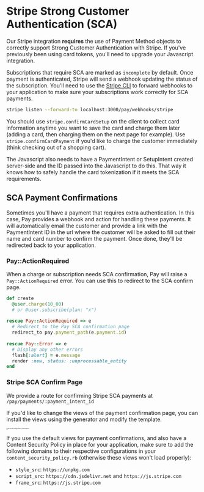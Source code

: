 # Stripe Strong Customer Authentication (SCA)

Our Stripe integration **requires** the use of Payment Method objects to correctly support Strong Customer Authentication with Stripe. If you've previously been using card tokens, you'll need to upgrade your Javascript integration.

Subscriptions that require SCA are marked as `incomplete` by default.
Once payment is authenticated, Stripe will send a webhook updating the
status of the subscription. You'll need to use the [Stripe CLI](https://github.com/stripe/stripe-cli) to forward
webhooks to your application to make sure your subscriptions work
correctly for SCA payments.

```bash
stripe listen --forward-to localhost:3000/pay/webhooks/stripe
```

You should use `stripe.confirmCardSetup` on the client to collect card information anytime you want to save the card and charge them later (adding a card, then charging them on the next page for example). Use `stripe.confirmCardPayment` if you'd like to charge the customer immediately (think checking out of a shopping cart).

The Javascript also needs to have a PaymentIntent or SetupIntent created server-side and the ID passed into the Javascript to do this. That way it knows how to safely handle the card tokenization if it meets the SCA requirements.

## **SCA Payment Confirmations**

Sometimes you'll have a payment that requires extra authentication. In this case, Pay provides a webhook and action for handling these payments. It will automatically email the customer and provide a link with the PaymentIntent ID in the url where the customer will be asked to fill out their name and card number to confirm the payment. Once done, they'll be redirected back to your application.

### Pay::ActionRequired

When a charge or subscription needs SCA confirmation, Pay will raise a `Pay::ActionRequired` error. You can use this to redirect to the SCA confirm page.

```ruby
def create
  @user.charge(10_00)
  # or @user.subscribe(plan: "x")
  
rescue Pay::ActionRequired => e
  # Redirect to the Pay SCA confirmation page
  redirect_to pay.payment_path(e.payment.id)
  
rescue Pay::Error => e
  # Display any other errors
  flash[:alert] = e.message
  render :new, status: :unprocessable_entity
end 
```

### Stripe SCA Confirm Page

We provide a route for confirming Stripe SCA payments at `/pay/payments/:payment_intent_id`

If you'd like to change the views of the payment confirmation page, you can install the views using the generator and modify the template.

[<img src="https://d1jfzjx68gj8xs.cloudfront.net/items/2s3Z0J3Z3b1J1v2K2O1a/Screen%20Shot%202019-10-10%20at%2012.56.32%20PM.png?X-CloudApp-Visitor-Id=51470" alt="Stripe SCA Payment Confirmation" style="zoom: 25%;" />](https://d1jfzjx68gj8xs.cloudfront.net/items/2s3Z0J3Z3b1J1v2K2O1a/Screen%20Shot%202019-10-10%20at%2012.56.32%20PM.png)

If you use the default views for payment confirmations, and also have a Content Security Policy in place for your application, make sure to add the following domains to their respective configurations in your `content_security_policy.rb` (otherwise these views won't load properly):

* `style_src`: `https://unpkg.com`
* `script_src`: `https://cdn.jsdelivr.net` and `https://js.stripe.com`
* `frame_src`: `https://js.stripe.com`


